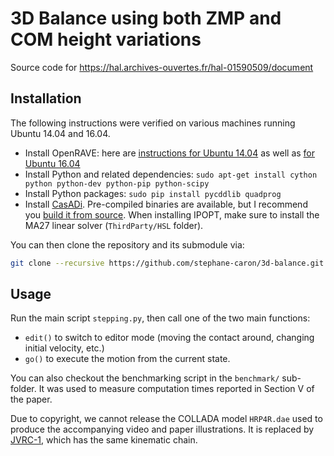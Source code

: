 # 3D Balance using both ZMP and COM height variations

Source code for https://hal.archives-ouvertes.fr/hal-01590509/document

## Installation

The following instructions were verified on various machines running Ubuntu
14.04 and 16.04.

- Install OpenRAVE: here are [instructions for Ubuntu 14.04](https://scaron.info/teaching/installing-openrave-on-ubuntu-14.04.html) as well as [for Ubuntu 16.04](https://scaron.info/teaching/installing-openrave-on-ubuntu-16.04.html)
- Install Python and related dependencies: ``sudo apt-get install cython python python-dev python-pip python-scipy``
- Install Python packages: ``sudo pip install pycddlib quadprog``
- Install [CasADi](http://casadi.org). Pre-compiled binaries are available, but I recommend you [build it from source](https://github.com/casadi/casadi/wiki/InstallationLinux). When installing IPOPT, make sure to install the MA27 linear solver (``ThirdParty/HSL`` folder).

You can then clone the repository and its submodule via:

```bash
git clone --recursive https://github.com/stephane-caron/3d-balance.git
```

## Usage

Run the main script `stepping.py`, then call one of the two main functions:

- `edit()` to switch to editor mode (moving the contact around, changing initial velocity, etc.)
- `go()` to execute the motion from the current state.

You can also checkout the benchmarking script in the `benchmark/` sub-folder.
It was used to measure computation times reported in Section V of the paper.

Due to copyright, we cannot release the COLLADA model ``HRP4R.dae`` used to
produce the accompanying video and paper illustrations. It is replaced by
[JVRC-1](https://github.com/stephane-caron/openrave_models/tree/master/JVRC-1),
which has the same kinematic chain.
